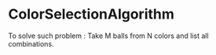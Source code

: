 # ColorSelectionAlgorithm
To solve such problem : Take M balls from N colors and list all combinations.
